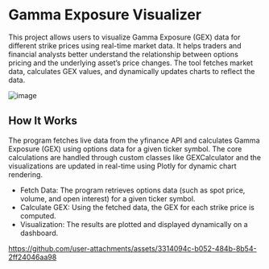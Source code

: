 <H1>Gamma Exposure Visualizer</H1>
<p>This project allows users to visualize Gamma Exposure (GEX) data for different strike prices using real-time market data. It helps traders and financial analysts better understand the relationship between options pricing and the underlying asset’s price changes. The tool fetches market data, calculates GEX values, and dynamically updates charts to reflect the data.</p>

![image](https://github.com/user-attachments/assets/cc63220d-ddf9-4829-a57a-a1d5d319c1b3)

<H2>How It Works</H2>
<p>
The program fetches live data from the yfinance API and calculates Gamma Exposure (GEX) using options data for a given ticker symbol. The core calculations are handled through custom classes like GEXCalculator and the visualizations are updated in real-time using Plotly for dynamic chart rendering.
</p>

<ul>
  <li>Fetch Data: The program retrieves options data (such as spot price, volume, and open interest) for a given ticker symbol.</li>
  <li>Calculate GEX: Using the fetched data, the GEX for each strike price is computed.</li>
  <li>Visualization: The results are plotted and displayed dynamically on a dashboard.</li>
</ul>

https://github.com/user-attachments/assets/3314094c-b052-484b-8b54-2ff24046aa98








